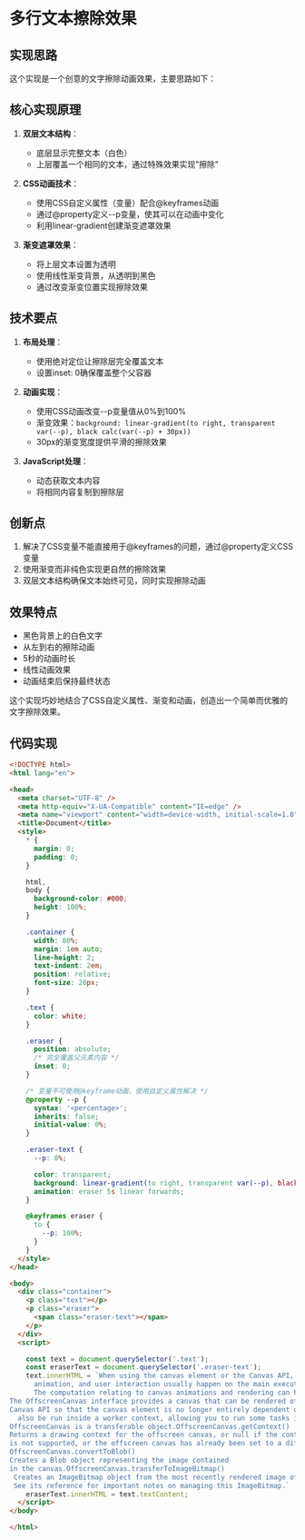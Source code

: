 # 多行文本擦除效果

## 实现思路

这个实现是一个创意的文字擦除动画效果，主要思路如下：

## 核心实现原理

1. **双层文本结构**：
   - 底层显示完整文本（白色）
   - 上层覆盖一个相同的文本，通过特殊效果实现"擦除"

2. **CSS动画技术**：
   - 使用CSS自定义属性（变量）配合@keyframes动画
   - 通过@property定义--p变量，使其可以在动画中变化
   - 利用linear-gradient创建渐变遮罩效果

3. **渐变遮罩效果**：
   - 将上层文本设置为透明
   - 使用线性渐变背景，从透明到黑色
   - 通过改变渐变位置实现擦除效果

## 技术要点

1. **布局处理**：
   - 使用绝对定位让擦除层完全覆盖文本
   - 设置inset: 0确保覆盖整个父容器

2. **动画实现**：
   - 使用CSS动画改变--p变量值从0%到100%
   - 渐变效果：`background: linear-gradient(to right, transparent var(--p), black calc(var(--p) + 30px))`
   - 30px的渐变宽度提供平滑的擦除效果

3. **JavaScript处理**：
   - 动态获取文本内容
   - 将相同内容复制到擦除层

## 创新点

1. 解决了CSS变量不能直接用于@keyframes的问题，通过@property定义CSS变量
2. 使用渐变而非纯色实现更自然的擦除效果
3. 双层文本结构确保文本始终可见，同时实现擦除动画

## 效果特点

- 黑色背景上的白色文字
- 从左到右的擦除动画
- 5秒的动画时长
- 线性动画效果
- 动画结束后保持最终状态

这个实现巧妙地结合了CSS自定义属性、渐变和动画，创造出一个简单而优雅的文字擦除效果。

## 代码实现

```html
<!DOCTYPE html>
<html lang="en">

<head>
  <meta charset="UTF-8" />
  <meta http-equiv="X-UA-Compatible" content="IE=edge" />
  <meta name="viewport" content="width=device-width, initial-scale=1.0" />
  <title>Document</title>
  <style>
    * {
      margin: 0;
      padding: 0;
    }

    html,
    body {
      background-color: #000;
      height: 100%;
    }

    .container {
      width: 80%;
      margin: 1em auto;
      line-height: 2;
      text-indent: 2em;
      position: relative;
      font-size: 20px;
    }

    .text {
      color: white;
    }

    .eraser {
      position: absolute;
      /* 完全覆盖父元素内容 */
      inset: 0;
    }

    /* 变量不可使用@keyframe动画，使用自定义属性解决 */
    @property --p {
      syntax: '<percentage>';
      inherits: false;
      initial-value: 0%;
    }

    .eraser-text {
      --p: 0%;

      color: transparent;
      background: linear-gradient(to right, transparent var(--p), black calc(var(--p) + 30px));
      animation: eraser 5s linear forwards;
    }

    @keyframes eraser {
      to {
        --p: 100%;
      }
    }
  </style>
</head>

<body>
  <div class="container">
    <p class="text"></p>
    <p class="eraser">
      <span class="eraser-text"></span>
    </p>
  </div>
  <script>

    const text = document.querySelector('.text');
    const eraserText = document.querySelector('.eraser-text');
    text.innerHTML = `When using the canvas element or the Canvas API, rendering,
      animation, and user interaction usually happen on the main execution thread of a web application.
      The computation relating to canvas animations and rendering can have a significant impact on application performance.
The OffscreenCanvas interface provides a canvas that can be rendered off screen, decoupling the DOM and the
Canvas API so that the canvas element is no longer entirely dependent on the DOM. Rendering operations can
  also be run inside a worker context, allowing you to run some tasks in a separate thread and avoid heavy work on the main thread.
OffscreenCanvas is a transferable object.OffscreenCanvas.getContext()
Returns a drawing context for the offscreen canvas, or null if the context identifier
is not supported, or the offscreen canvas has already been set to a different context mode.
OffscreenCanvas.convertToBlob()
Creates a Blob object representing the image contained
in the canvas.OffscreenCanvas.transferToImageBitmap()
 Creates an ImageBitmap object from the most recently rendered image of the OffscreenCanvas.
 See its reference for important notes on managing this ImageBitmap.`
    eraserText.innerHTML = text.textContent;
  </script>
</body>

</html>
```
